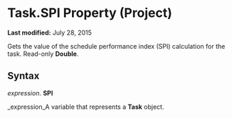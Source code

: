 
# Task.SPI Property (Project)

 **Last modified:** July 28, 2015

Gets the value of the schedule performance index (SPI) calculation for the task. Read-only  **Double**.

## Syntax

 _expression_. **SPI**

 _expression_A variable that represents a  **Task** object.

